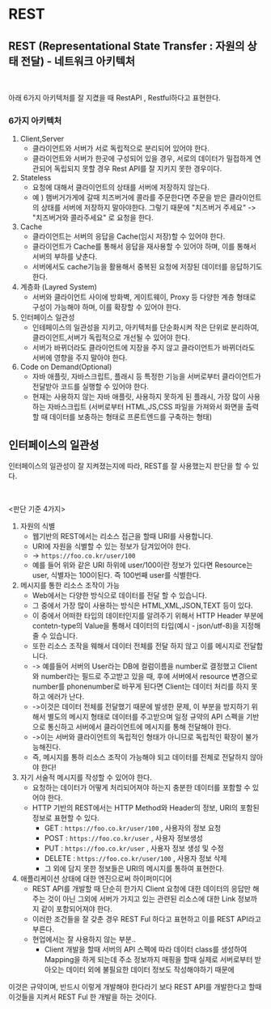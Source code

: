 # REST

## REST (Representational State Transfer : 자원의 상태 전달) - 네트워크 아키텍처

<br>

아래 6가지 아키텍처를 잘 지켰을 때 RestAPI , Restful하다고 표현한다.<br>

### 6가지 아키텍처  
1. Client,Server
   - 클라이언트와 서버가 서로 독립적으로 분리되어 있어야 한다.
   - 클라이언트와 서버가 한곳에 구성되어 있을 경우, 서로의 데이터가 밀접하게 연관되어 독립되지 못할 경우 Rest API를 잘 지키지 못한 경우이다. 
2. Stateless
   - 요청에 대해서 클라이언트의 상태를 서버에 저장하지 않는다.
   - 예 ) 햄버거가게에 갈때 치즈버거에 콜라를 주문한다면 주문을 받은 클라이언트의 상태를 서버에 저장하지 말아야한다. 그렇기 때문에 "치즈버거 주세요" -> "치즈버거와 콜라주세요" 로 요청을 한다.
3. Cache
   - 클라이언트는 서버의 응답을 Cache(임시 저장)할 수 있어야 한다.
   - 클라이언트가 Cache를 통해서 응답을 재사용할 수 있어야 하며, 이를 통해서 서버의 부하를 낮춘다.
   - 서버에서도 cache기능을 활용해서 중복된 요청에 저장된 데이터를 응답하기도 한다.
4. 계층화 (Layred System)
   - 서버와 클라이언트 사이에 방화벽, 게이트웨이, Proxy 등 다양한 계층 형태로 구성이 가능해야 하며, 이를 확장할 수 있어야 한다.
5. 인터페이스 일관성
   - 인테페이스의 일관성을 지키고, 아키텍처를 단순화시켜 작은 단위로 분리하여, 클라이언트,서버가 독립적으로 개선될 수 있어야 한다. 
   - 서버가 바뀌더라도 클라이언트에 지장을 주지 않고 클라이언트가 바뀌더라도 서버에 영향을 주지 말아야 한다.
6. Code on Demand(Optional) 
   - 자바 애플릿, 자바스크립트, 플래시 등 특정한 기능을 서버로부터 클라이언트가 전달받아 코드를 실행할 수 있어야 한다.
   - 현재는 사용하지 않는 자바 애플릿, 사용하지 못하게 된 플래시, 가장 많이 사용하는 자바스크립트 (서버로부터 HTML,JS,CSS 파일을 가져와서 화면을 출력할 때 데이터를 보충하는 형태로 프론트엔드를 구축하는 형태)


## 인터페이스의 일관성
인터페이스의 일관성이 잘 지켜졌는지에 따라, REST를 잘 사용했는지 판단을 할 수 있다.

<br>

<판단 기준 4가지>
1. 자원의 식별
   - 웹기반의 REST에서는 리소스 접근을 할때 URI를 사용합니다.
   - URI에 자원을 식별할 수 있는 정보가 담겨있어야 한다.
   - -> `https://foo.co.kr/user/100` 
   - 예를 들어 위와 같은 URI 하위에 user/100이란 정보가 있다면 Resource는 user, 식별자는 100이된다. 즉 100번째 user를 식별한다.
2. 메시지를 통한 리소스 조작이 가능
   - Web에서는 다양한 방식으로 데이터를 전달 할 수 있습니다.
   - 그 중에서 가장 많이 사용하는 방식은 HTML,XML,JSON,TEXT 등이 있다.
   - 이 중에서 어떠한 타입의 데이터인지를 알려주기 위해서 HTTP Header 부분에 contetn-type의 Value을 통해서 데이터의 타입(예시 - json/utf-8)을 지정해 줄 수 있습니다.
   - 또한 리소스 조작을 웨해서 데이터 전체를 전달 하지 않고 이를 메시지로 전달합니다.
   -  -> 예를들어 서버의 User라는 DB에 컬럼이름을 number로 결정했고 Client와 number라는 필드로 주고받고 있을 때, 후에 서버에서 resource 변경으로 number를 phonenumber로 바꾸게 된다면 Client는 데이터 처리를 하지 못하고 에러가 난다.
   -  ->이것은 데이터 전체를 전달했기 때문에 발생한 문제, 이 부분을 방지하기 위해서 별도의 메시지 형태로 데이터를 주고받으며 일정 규약의 API 스펙을 기반으로 통신하고 서버에서 클라이언트에 메시지를 통해 전달해야 한다.
   -  ->이는 서버와 클라이언트의 독립적인 형태가 아니므로 독립적인 확장이 불가능해진다.
   -  즉, 메시지를 통하 리소스 조작이 가능해야 되고 데이터를 전체로 전달하지 않아야 한다!
3. 자기 서술적 메시지를 작성할 수 있어야 한다.
   - 요청하는 데이터가 어떻게 처리되어져야 하는지 충분한 데이터를 포함할 수 있어야 한다.
   - HTTP 기반의 REST에서는 HTTP Method와 Header의 정보, URI의 포함된 정보로 표현할 수 있다.
     - GET : `https://foo.co.kr/user/100` , 사용자의 정보 요청
     - POST : `https://foo.co.kr/user` , 사용자 정보생성
     - PUT : `https://foo.co.kr/user` , 사용자 정보 생성 및 수정
     - DELETE : `https://foo.co.kr/user/100`  , 사용자 정보 삭제
     - 그 외에 담지 못한 정보들은 URI의 메시지를 통하여 표현한다.
4. 애플리케이션 상태에 대한 엔진으로써 하이퍼미디어
   - REST API를 개발할 때 단순히 한가지 Client 요청에 대한 데이터의 응답만 해주는 것이 아닌 그외에 서버가 가지고 있는 관련된 리소스에 대한 Link 정보까지 같이 포함되어져야 한다.
   - 이러한 조건들을 잘 갖춘 경우 REST Ful 하다고 표현하고 이를 REST API라고 부른다.
   - 현업에서는 잘 사용하지 않는 부분..
     - Client 개발을 할때 서버의 API 스펙에 따라 데이터 class를 생성하여 Mapping을 하게 되는데 주소 정보까지 매핑을 할때 실제로 서버로부터 받아오는 데이터 외에 불필요한 데이터 정보도 작성해야하기 때문에

이것은 규약이며, 반드시 이렇게 개발해야 한다라기 보다 REST API를 개발한다고 할때 이것들을 지켜서 REST Ful 한 개발을 하는 것이다.



